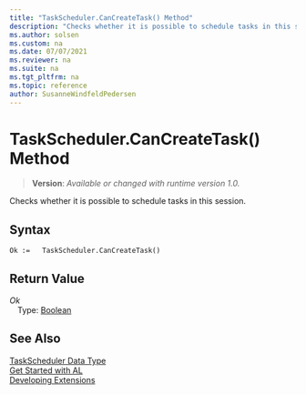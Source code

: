 ```yaml
---
title: "TaskScheduler.CanCreateTask() Method"
description: "Checks whether it is possible to schedule tasks in this session."
ms.author: solsen
ms.custom: na
ms.date: 07/07/2021
ms.reviewer: na
ms.suite: na
ms.tgt_pltfrm: na
ms.topic: reference
author: SusanneWindfeldPedersen
---
```

[//]: # (START>DO_NOT_EDIT)
[//]: # (IMPORTANT:Do not edit any of the content between here and the END>DO_NOT_EDIT.)
[//]: # (Any modifications should be made in the .xml files in the ModernDev repo.)
# TaskScheduler.CanCreateTask() Method
> **Version**: _Available or changed with runtime version 1.0._

Checks whether it is possible to schedule tasks in this session.


## Syntax
```AL
Ok :=   TaskScheduler.CanCreateTask()
```


## Return Value
*Ok*  
&emsp;Type: [Boolean](../boolean/boolean-data-type.md)  



[//]: # (IMPORTANT: END>DO_NOT_EDIT)
## See Also
[TaskScheduler Data Type](taskscheduler-data-type.md)  
[Get Started with AL](../../devenv-get-started.md)  
[Developing Extensions](../../devenv-dev-overview.md)